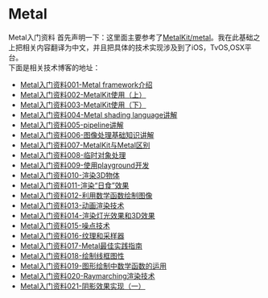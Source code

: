 # Metal
Metal入门资料
首先声明一下：这里面主要参考了[MetalKit/metal](https://github.com/MetalKit/metal)。我在此基础之上把相关内容翻译为中文，并且把具体的技术实现涉及到了iOS，TvOS,OSX平台。<br>
下面是相关技术博客的地址：<br>
* [Metal入门资料001-Metal framework介绍](https://www.jianshu.com/p/2517ad248935)<br>
* [Metal入门资料002-MetalKit使用（上）](https://www.jianshu.com/p/7fb43180d090)<br>
* [Metal入门资料003-MetalKit使用（下）](https://www.jianshu.com/p/83d1a2a27a15)<br>
* [Metal入门资料004-Metal shading language讲解](https://www.jianshu.com/p/a73d10817b86)<br>
* [Metal入门资料005-pipeline讲解](https://www.jianshu.com/p/a0cf80dddefc)<br>
* [Metal入门资料006-图像处理基础知识讲解](https://www.jianshu.com/p/3e068cd4e539)<br>
* [Metal入门资料007-MetalKit与Metal区别](https://www.jianshu.com/p/4f0f275a421f)<br>
* [Metal入门资料008-临时对象处理](https://www.jianshu.com/p/8aef4af237bf)<br>
* [Metal入门资料009-使用playground开发](https://www.jianshu.com/p/3476e3560a31)<br>
* [Metal入门资料010-渲染3D物体](https://www.jianshu.com/p/390e2f1ec2c3)<br>
* [Metal入门资料011-渲染“日食”效果](https://www.jianshu.com/p/a857c71b47ab)<br>
* [Metal入门资料012-利用数学函数绘制图像](https://www.jianshu.com/p/f4a44286833a)<br>
* [Metal入门资料013-动画渲染技术](https://www.jianshu.com/p/2477018445ad)<br>
* [Metal入门资料014-渲染灯光效果和3D效果](https://www.jianshu.com/p/5fcc91ca7e81)<br>
* [Metal入门资料015-噪点技术](https://www.jianshu.com/p/900dc5393d3e)<br>
* [Metal入门资料016-纹理和采样器](https://www.jianshu.com/p/dacff9afccca)<br>
* [Metal入门资料017-Metal最佳实践指南](https://www.jianshu.com/p/2b50049aab76)<br>
* [Metal入门资料018-绘制线框图性](https://www.jianshu.com/p/5c79291f5216)<br>
* [Metal入门资料019-图形绘制中数学函数的运用](https://www.jianshu.com/p/3630ca3a55e0)<br>
* [Metal入门资料020-Raymarching渲染技术](https://www.jianshu.com/p/8f89dd016d5d)<br>
* [Metal入门资料021-阴影效果实现（一）](https://www.jianshu.com/p/d9926102da72)<br>
